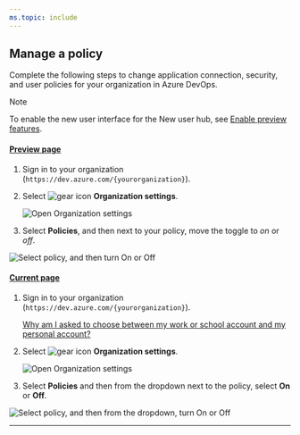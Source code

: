 ```yaml
---
ms.topic: include
---
```


## Manage a policy

Complete the following steps to change application connection, security, and user policies for your organization in Azure DevOps.

> [!NOTE]  
> To enable the new user interface for the New user hub, see [Enable preview features](../project/navigation/preview-features.md).

#### [Preview page](#tab/preview-page)

1.  Sign in to your organization (`https://dev.azure.com/{yourorganization}`).

2.  Select ![gear icon](../media/icons/gear-icon.png) **Organization settings**.

    ![Open Organization settings](../media/settings/open-admin-settings-vert.png)

3.  Select **Policies**, and then next to your policy, move the toggle to _on_ or _off_.

![Select policy, and then turn On or Off](../media/change-policies-preview.png)

#### [Current page](#tab/current-page)

1.  Sign in to your organization (`https://dev.azure.com/{yourorganization}`).

    [Why am I asked to choose between my work or school account and my personal account?](../organizations/accounts/faq-user-and-permissions-management.md#ChooseOrgAcctMSAcct)

2.  Select ![gear icon](../media/icons/gear-icon.png) **Organization settings**.

    ![Open Organization settings](../media/settings/open-admin-settings-vert.png)

3.  Select **Policies** and then from the dropdown next to the policy, select **On** or **Off**.

![Select policy, and then from the dropdown, turn On or Off](../media/change-policies-current-view.png)

---
